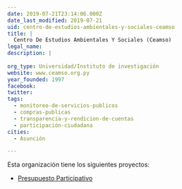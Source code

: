```yaml
---
date: 2019-07-21T23:14:06.000Z
date_last_modified: 2019-07-21
uid: centro-de-estudios-ambientales-y-sociales-ceamso
title: |
  Centro De Estudios Ambientales Y Sociales (Ceamso)
legal_name: 
description: |
  
org_type: Universidad/Instituto de investigación
website: www.ceamso.org.py
year_founded: 1997
facebook: 
twitter: 
tags:
  - monitoreo-de-servicios-publicos
  - compras-publicas
  - transparencia-y-rendicion-de-cuentas
  - participación-ciudadana
cities: 
  - Asunción

---
```


Esta organización tiene los siguientes proyectos:

- [Presupuesto Participativo](/proyectos/presupuesto-participativo)
